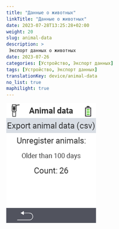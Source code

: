 ```yaml
---
title: "Данные о животных"
linkTitle: "Данные о животных"
date: 2023-07-28T13:25:28+02:00
weight: 20
slug: animal-data
description: >
 Экспорт данных о животных
date: 2023-07-26
categories: [Устройство, Экспорт данных]
tags: [Устройство, Экспорт данных]
translationKey: device/animal-data
no_list: true
maphilight: true
---
```

<img src="animal-data.png" alt="Управление данными VitalControl" title="Управление данными" usemap="#workmap" class="maphilight" />

<map name="workmap">
  <area shape="rect" coords="2,40,238,80" alt="Экспорт данных о животных (csv)" title="Экспорт данных о животных&#10;Клик мышью: открыть документацию" href="/ru/docs/data-export/usb-drive/">

  <area shape="rect" coords="2,80,238,200" alt="Отмена регистрации животных" title="Укажите возраст, с которого следует отменять регистрацию животных&#10;Клик мышью: открыть документацию" href="/ru/docs/device/data-management/animal-data/unregister-animal/">

  <area shape="rect" coords="2,282,120,319" alt="Назад" title="Здесь вы найдете всю информацию и инструкции по экспорту данных о животных&#10;Клик мышью: открыть документацию" href="/ru/docs/device/data-management/">
</map>
